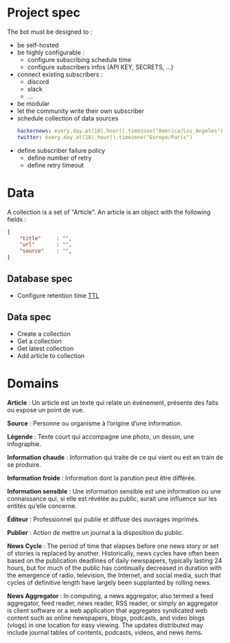 # Project spec

The bot must be designed to : 
- be self-hosted
- be highly configurable :
    - configure subscribing schedule time
    - configure subscribers infos (API KEY, SECRETS, ...)
- connect existing subscribers :
    - discord
    - slack
    - ...
- be modular
- let the community write their own subscriber
- schedule collection of data sources
    ```yaml
    hackernews: every.day.at(10).hour().timezone("America/Los_Angeles")
    twitter: every.day.at(18).hour().timezone("Europe/Paris")
    ```
- define subscriber failure policy
    - define number of retry
    - define retry timeout

# Data

A collection is a set of "Article".
An article is an object with the following fields :
```json
{
    "title"     : "",
    "url"       : "",
    "source"    : "",
}
```


## Database spec
- Configure retention time [TTL](https://www.mongodb.com/docs/manual/tutorial/expire-data/)

## Data spec
- Create a collection
- Get a collection
- Get latest collection
- Add article to collection

# Domains
**Article** : Un article est un texte qui relate un événement, présente des faits ou expose un point de vue.

**Source** : Personne ou organisme à l’origine d’une information.

**Légende** : Texte court qui accompagne une photo, un dessin, une infographie.

**Information chaude** : Information qui traite de ce qui vient ou est en train de se produire.

**Information froide** : Information dont la parution peut être différée.

**Information sensible** : Une information sensible est une information ou une connaissance qui, si elle est révélée au 
public, aurait une influence sur les entités qu’elle concerne.

**Éditeur** : Professionnel qui publie et diffuse des ouvrages imprimés.

**Publier** : Action de mettre un journal à la disposition du public.

**News Cycle** :
The period of time that elapses before one news story or set of stories is replaced by another. Historically, news 
cycles have often been based on the publication deadlines of daily newspapers, typically lasting 24 hours, but for 
much of the public has continually decreased in duration with the emergence of radio, television, the Internet, and 
social media, such that cycles of definitive length have largely been supplanted by rolling news.

**News Aggregator** : In computing, a news aggregator, also termed a feed aggregator, feed reader, news reader, RSS 
reader, or simply an aggregator is client software or a web application that aggregates syndicated web content such as 
online newspapers, blogs, podcasts, and video blogs (vlogs) in one location for easy viewing. The updates distributed
may include journal tables of contents, podcasts, videos, and news items.

